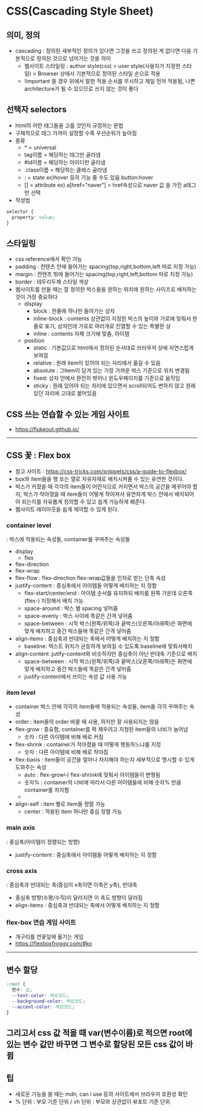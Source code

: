 # CSS(Cascading Style Sheet)

## 의미, 정의

- cascading : 정의된 세부적인 정의가 있다면 그것을 쓰고 정의된 게 없다면 다음 기본적으로 정의된 것으로 넘어가는 것을 의미
  - 웹사이트 스타일링 : author style(css) > user style(사용자가 지정한 스타일) > Browser 상에서 기본적으로 정의된 스타일 순으로 적용
  - !important 쓸 경우 위에서 말한 적용 순서를 무시하고 제일 먼저 적용됨, 나쁜 architecture가 될 수 있으므로 쓰지 않는 것이 좋다

## 선택자 selectors

- html의 어떤 태그들을 고를 것인지 규정하는 문법
- 구체적으로 태그 가까이 설정할 수록 우선순위가 높아짐
- 종류
  - \* = universal
  - tag이름 = 해당하는 태그만 골라냄
  - #id이름 = 해당하는 아이디만 골라냄
  - .class이름 = 해당하는 클래스 골라냄
  - : = state ex)hover 등의 기능 줄 수도 있음 button:hover
  - [] = attribute ex) a[href="naver"] = href속성으로 naver 값
    을 가진 a태그만 선택
- 작성법

```css
selector {
  property: value;
}
```

## 스타일링

- css reference에서 확인 가능
- padding : 컨텐츠 안에 들어가는 spacing(top,right,bottom,left 따로 지정 가능)
- margin : 컨텐츠 밖에 들어가는 spacing(top,right,left,bottom 따로 지정 가능)
- border : 테두리두께 스타일 색상
- 웹사이트를 만들 때는 잘 정의한 박스들을 원하는 위치에 원하는 사이즈로 배치하는 것이 가장 중요하다
  - display
    - block : 한줄에 하나만 들어가는 상자
    - inline-block : contents 상관없이 지정한 박스의 높이와 가로에 맞춰서 한줄로 표기, 상자인데 가로로 여러개로 진열할 수 있는 특별한 상
    - inline : contents 자체 크기에 맞춤, 아이템
  - position
    - static : 기본값으로 html에서 정의된 순서대로 브라우저 상에 자연스럽게 보여짐
    - relative : 원래 item이 있어야 되는 자리에서 옮길 수 있음
    - absolute : 그item이 담겨 있는 가장 가까운 박스 기준으로 위치 변경됨
    - fixed: 상자 안에서 완전히 벗어나 윈도우페이지를 기준으로 움직임
    - sticky : 원래 있어야 되는 자리에 있으면서 scroll되어도 변하지 않고 원래 있던 자리에 고대로 붙어있음

## CSS 쓰는 연습할 수 있는 게임 사이트

- https://flukeout.github.io/

---

## CSS 꽃 : Flex box

- 참고 사이트 : https://css-tricks.com/snippets/css/a-guide-to-flexbox/
- box와 item들을 행 또는 열로 자유자재로 배치시켜줄 수 있는 유연한 것이다.
- 박스가 커졌을 때 각각의 item들이 어떤식으로 커지면서 박스의 공간을 메꾸어야 할지, 박스가 작아졌을 때 item들이 어떻게 작아져서 유연하게 박스 안에서 배치되어야 되는지를 자유롭게 정의할 수 있고 쉽게 가능하게 해준다.
- 웹사이트 레이아웃을 쉽게 제어할 수 있게 된다.

### container level

: 박스에 적용되는 속성들, container를 꾸며주는 속성들

- display
  - flex
- flex-direction
- flex-wrap
- flex-flow : flex-direction flex-wrap값들을 인자로 받는 단축 속성
- justify-content : 중심축에서 아이템들 어떻게 배치하는 지 정함
  - flex-start/center/end : 아이템 순서를 유지하되 배치를 왼쪽 가운데 오른쪽(flex-) 지정해서 배치 가능
  - space-around : 박스 별 spacing 넣어줌
  - space-evenly : 박스 사이에 똑같은 간격 넣어줌
  - space-between : 시작 박스(왼쪽/위쪽)과 끝박스(오른쪽/아래쪽)은 화면에 맞게 배치하고 중간 박스들에 똑같은 간격 넣어줌
- align-items : 중심축과 반대되는 축에서 어떻게 배치하는 지 정함
  - baseline: 텍스트 위치가 균등하게 보여질 수 있도록 baseline에 맞춰서배치
- align-content :jutify-content와 비슷하지만 중심축이 아닌 반대축 기준으로 배치
  - space-between : 시작 박스(왼쪽/위쪽)과 끝박스(오른쪽/아래쪽)은 화면에 맞게 배치하고 중간 박스들에 똑같은 간격 넣어줌
  - justify-content에서 쓰이는 속성 값 사용 가능

### item level

- container 박스 안에 각각의 item들에 적용되는 속성들, item들 각각 꾸며주는 속성
- order : item들의 order 바꿀 때 사용, 하지만 잘 사용되지는 않음
- flex-grow : 중요함, container를 꽉 채우려고 지정된 item들의 너비가 늘어남
  - 숫자 : 다른 아이템에 비해 배로 커짐
- flex-shrink : container가 작아졌을 때 어떻게 행동하느냐를 지정
  - 숫자 : 다른 아이템에 비해 배로 작아짐
- flex-basis : item들이 공간을 얼마나 차지해야 하는지 세부적으로 명시할 수 있게 도와주는 속성
  - auto : flex-grow나 flex-shrink에 맞춰서 아이템들이 변형됨
  - 숫자% : container의 너비에 따라서 다른 아이템들에 비해 숫자% 만큼 container를 차지함
  -
- align-self : item 별로 item들 정렬 가능
  - center : 적용된 item 하나만 중심 정렬 가능

### main axis

: 중심축(아이템이 정렬되는 방향)

- justify-content : 중심축에서 아이템들 어떻게 배치하는 지 정함

### cross axis

: 중심축과 반대되는 축(중심이 x축이면 이축은 y축), 반대축

- 중심축 방향(수평/수직)이 달라지면 이 축도 방향이 달라짐
- align-items : 중심축과 반대되는 축에서 어떻게 배치하는 지 정함

### flex-box 연습 게임 사이트

- 개구리를 연꽃잎에 옮기는 게임
- https://flexboxfroggy.com/#ko

---

## 변수 할당

```css
:root {
  변수: 값;
  --text-color: 색상코드;
  --background-color: 색상코드;
  --accent-color: 색상코드;
}
```

## 그리고서 css 값 적을 때 var(변수이름)로 적으면 root에 있는 변수 값만 바꾸면 그 변수로 할당된 모든 css 값이 바뀜

## 팁

- 새로운 기능을 쓸 때는 mdn, can i use 등의 사이트에서 브라우저 호환성 확인
- % 단위 : 부모 기준 단위 / vh 단위 : 부모와 상관없이 뷰포트 기준 단위
